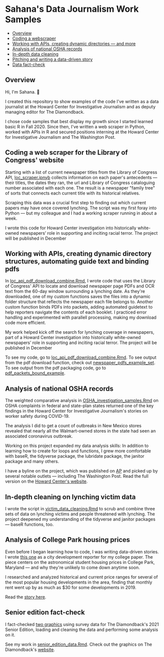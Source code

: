 # Sahana's Data Journalism Work Samples

* [Overview](https://github.com/sahanasjay/data_journalism_portfolio#overview)
* [Coding a webscraper](https://github.com/sahanasjay/data_journalism_portfolio#coding-a-web-scraper-for-the-library-of-congress-website)
* [Working with APIs, creating dynamic directories — and more](https://github.com/sahanasjay/data_journalism_portfolio#working-with-apis-creating-dynamic-directory-structures-automating-guide-text-and-binding-pdfs)
* [Analysis of national OSHA records](https://github.com/sahanasjay/data_journalism_portfolio#analysis-of-national-osha-records) 
* [In-depth data cleaning](https://github.com/sahanasjay/data_journalism_portfolio#in-depth-cleaning-on-lynching-victim-data)
* [Pitching and writing a data-driven story](https://github.com/sahanasjay/data_journalism_portfolio#analysis-of-college-park-housing-prices)
* [Data fact-check](https://github.com/sahanasjay/data_journalism_portfolio#senior-edition-fact-check)

## Overview

Hi, I'm Sahana. 👋

I created this repository to show examples of the code I've written as a data journalist at the Howard Center for Investigative Journalism and as deputy managing editor for The Diamondback.

I chose code samples that best display my growth since I started learned basic R in Fall 2020. Since then, I've written a web scraper in Python, worked with APIs in R and secured positions interning at the Howard Center for Investigative Journalism and The Washington Post.   

## Coding a web scraper for the Library of Congress' website

Starting with a list of current newspaper titles from the Library of Congress API, [loc_scraper.ipnyb](https://github.com/sahanasjay/data_journalism_portfolio/blob/main/loc_webscraper/loc_scraper.ipynb) collects information on each paper's antecedents — their titles, the dates they ran, the url and Library of Congress cataloguing number associated with each one. The result is a newspaper "family tree" of sorts that connects each current title with its historical relatives.  

Scraping this data was a crucial first step to finding out which current papers may have once covered lynching. The script was my first foray into Python — but my colleague and I had a working scraper running in about a week.

I wrote this code for Howard Center investigation into historically white-owned newspapers’ role in supporting and inciting racial terror. The project will be published in December

## Working with APIs, creating dynamic directory structures, automating guide text and binding pdfs

In [loc_api_pdf_download_combine.Rmd](https://github.com/sahanasjay/data_journalism_portfolio/blob/main/loc_api_pdf_download_combine/loc_pdf_download_and_package.Rmd), I wrote code that uses the Library of Congress' API to locate and download newspaper page PDFs and OCR text from the 60-day window surrounding a lynching date. As they're downloaded, one of my custom functions saves the files into a dynamic folder structure that reflects the newspaper each file belongs to. Another custom function binds PDFs into  packets, adding automated guidetext to help reporters navigate the contents of each booklet. I practiced error handling and  experimented with parallell processing, making my download code more efficient.

My work helped kick off the search for lynching coverage in newspapers, part of a Howard Center investigation into historically white-owned newspapers’ role in supporting and inciting racial terror. The project will be published in December

To see my code, go to [loc_api_pdf_download_combine.Rmd](https://github.com/sahanasjay/data_journalism_portfolio/blob/main/loc_api_pdf_download_combine/loc_pdf_download_and_package.Rmd). To see output from the pdf download function, check out [newspaper_pdfs_example_set](https://github.com/sahanasjay/data_journalism_portfolio/tree/main/loc_api_pdf_download_combine/newspaper_pdfs_example_set). To see output from the pdf packaging code, go to [pdf_packets_bound_example](https://github.com/sahanasjay/data_journalism_portfolio/tree/main/loc_api_pdf_download_combine/pdf_packets_bound_example/current_title_Daily%20herald/victim_1936-08-14).

## Analysis of national OSHA records

The weighted comparative analysis in [OSHA_investigation_samples.Rmd](https://github.com/sahanasjay/data_journalism_portfolio/blob/main/howard_center_OSHA_investigation_examples/OSHA_investigation_samples.Rmd) on OSHA complaints in federal and state-plan states returned one of the key findings in the Howard Center for Investigative Journalism's stories on worker safety during COVID-19.

The analysis I did to get a count of outbreaks in New Mexico stores revealed that nearly all the Walmart-owned stores in the state had seen an associated coronavirus outbreak.

Working on this project expanded my data analysis skills: In addition to learning how to create for loops and functions, I grew more comfortable with baseR, the tidyverse package, the lubridate package, the janitor package and many others.

I have a byline on the project, which was published on [AP](https://apnews.com/article/coronavirus-pandemic-health-business-caf5e31d883a18deae6cd367a5ee8978) and picked up by several notable outlets — including The Washington Post. Read the full version on the [Howard Center's website](https://cnsmaryland.org/2021/05/12/as-walmart-sales-soared-workers-got-scant-covid-19-protection-from-osha/).

## In-depth cleaning on lynching victim data 

I wrote the script in [victim_data_cleaning.Rmd](https://github.com/sahanasjay/data_journalism_portfolio/blob/main/victim_data_cleaning/victims_newspaper_lineage%20copy.Rmd) to scrub and combine three sets of data on lynching victims and people threatened with lynching. The project deepened my understanding of the tidyverse and janitor packages — baseR functions, too.


## Analysis of College Park housing prices  

Even before I began learning how to code, I was writing data-driven stories. I wrote [this one](https://dbknews.com/2019/12/29/umd-college-park-student-housing-rent-prices-expensive-vacancy-commons-varsity-view/) as a city development reporter for my college paper. The piece centers on the astronomical student housing prices in College Park, Maryland — and why they're unlikely to come down anytime soon.

I researched and analyzed historical and current price ranges for several of the most popular housing developments in the area, finding that monthly rent went up by as much as $30 for some developments in 2019.

Read the [story here](https://dbknews.com/2019/12/29/umd-college-park-student-housing-rent-prices-expensive-vacancy-commons-varsity-view/).


## Senior edition fact-check

I fact-checked [two graphics](https://dbknews.com/2021/04/27/senior-edition-looking-back-survey/) using survey data for The Diamondback's 2021 Senior Edition, loading and cleaning the data and performing some analysis on it.

See my work in [senior_edition_data.Rmd](https://github.com/sahanasjay/data_journalism_portfolio/blob/main/senior_edition_data_fact_check/senior_edition_data.Rmd). Check out the graphics on The Diamondback's [website](https://dbknews.com/2021/04/27/senior-edition-looking-back-survey/).

